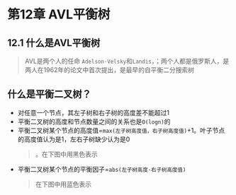 # 第12章 AVL平衡树
## 12.1 什么是AVL平衡树
> AVL是两个人的任命 `Adelson-Velsky`和`Landis`，；两个人都是俄罗斯人，是两人在1962年的论文中首次提出，是最早的自平衡二分搜索树
## 什么是平衡二叉树？
+ 对任意一个节点，其左子树和右子树的高度差不能超过1
+ 平衡二叉树的高度和节点数量之间的关系也是`O(logn)`的
+ 平衡二叉树某个节点的高度值=`max(左子树高度值，右子树高度值)`+1。叶子节点的高度值认为是1，左右子树缺少认为是0
  > 。在下图中用黑色表示
+ 平衡二叉树某个节点的平衡因子=`abs(左子树高度-右子树高度值)`
  > 在下图中用蓝色表示

